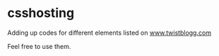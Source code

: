 # csshosting

Adding up codes for different elements listed on www.twistblogg.com

Feel free to use them.
